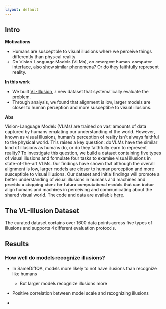 ```yaml
---
layout: default
---
```

## Intro

**Motivations**

- Humans are susceptible to visual illusions where we perceive things differently than physical reality 
- Do Vision-Language Models (VLMs), an emergent human-computer interface, also show similar phenomena? Or do they faithfully represent reality.

**In this work**

- We built [VL-Illusion](https://github.com/vl-illusion/dataset), a new dataset that systematically evaluate the problem.
- Through analysis, we found that alignment is low, larger models are closer to human perception and more susceptible to visual illusions.

**Abs**

Vision-Language Models (VLMs) are trained on vast amounts of data captured by humans emulating our understanding of the world. However, known as visual illusions, human's perception of reality isn't always faithful to the physical world. This raises a key question: do VLMs have the similar kind of illusions as humans do, or do they faithfully learn to represent reality? To investigate this question, we build a dataset containing five types of visual illusions and formulate four tasks to examine visual illusions in state-of-the-art VLMs.
Our findings have shown that although the overall alignment is low, larger models are closer to human perception and more susceptible to visual illusions. 
Our dataset and initial findings will promote a better understanding of visual illusions in humans and machines and provide a stepping stone for future computational models that can better align humans and machines in perceiving and communicating about the shared visual world. The code and data are available [here](https://github.com/vl-illusion/dataset).

## The VL-Illusion Dataset
The curated dataset contains over 1600 data points across five types of illusions and supports 4 different evaluation protocols.

## Results
### How well do models recognize illusions?
- In SameDiffQA, models more likely to not have illusions than recognize like humans
  - But larger models recognize illusions more
- Positive correlation between model scale and recognizing illusions

- 
